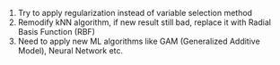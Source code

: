 1. Try to apply regularization instead of variable selection method
2. Remodify kNN algorithm, if new result still bad, replace it with Radial Basis Function (RBF)
3. Need to apply new ML algorithms like GAM (Generalized Additive Model), Neural Network etc.
